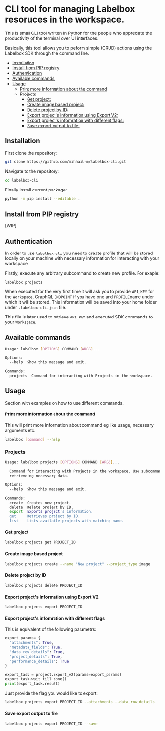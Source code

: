 # CLI tool for managing Labelbox resoruces in the workspace.
This is small CLI tool written in Python for the people who appreciate the productivity of the terminal over UI interfaces.

Basically, this tool allows you to peform simple (CRUD) actions using the Labelbox SDK through the command line. 

* [Installation](#installation)
* [Install from PIP registry](#install-from-pip-registry)
* [Authentication](#authentication)
* [Available commands:](#available-commands)
* [Usage](#usage)
    + [Print more information about the command](#print-more-information-about-the-command)
    + [Projects](#projects)
        - [Get project:](#get-project)
        - [Create image based project:](#create-image-based-project)
        - [Delete project by ID:](#delete-project-by-id)
        - [Export project's information using Export V2:](#export-project-s-information-using-export-v2)
        - [Export project's infomration with different flags:](#export-project-s-infomration-with-different-flags)
        - [Save export output to file:](#save-export-output-to-file)

## Installation

First clone the repository:

``` sh
git clone https://github.com/mihhail-m/labelbox-cli.git
```

Navigate to the repository:

``` sh
cd labelbox-cli
```

Finally install current package:

``` sh
python -m pip install --editable .
```

## Install from PIP registry

[WIP]

## Authentication

In order to use `labelbox-cli` you need to create profile that will be stored locally on your machine with
necessary information for interacting with your workspace.

Firstly, execute any arbitrary subcommand to create new profile. For exaple:

``` sh
labelbox projects
```

When executed for the very first time it will ask you to provide `API_KEY` for the `Workspace`, GraphQL `ENDPOINT` if you have one and `PROFILE`name under which it will be stored. This information will be saved into 
your home folder under `.labelbox-cli.json` file.

This file is later used to retrieve `API_KEY` and executed SDK commands to your `Workspace`.


## Available commands

``` sh
Usage: labelbox [OPTIONS] COMMAND [ARGS]...

Options:
  --help  Show this message and exit.

Commands:
  projects  Command for interacting with Projects in the workspace.
```

## Usage

Section with examples on how to use different commands.

#### Print more information about the command

This will print more information about command eg like usage, necessary arguments etc.

``` sh
labelbox [command] --help
```


### Projects

``` sh
Usage: labelbox projects [OPTIONS] COMMAND [ARGS]...

  Command for interacting with Projects in the workspace. Use subcommands for
  retrieveing necessary data.

Options:
  --help  Show this message and exit.

Commands:
  create  Creates new project.
  delete  Delete project by ID.
  export  Exports project's information.
  get     Retrieves project by ID.
  list    Lists available projects with matching name.
```

#### Get project

``` sh
labelbox projects get PROJECT_ID
```

#### Create image based project

``` sh
labelbox projects create --name "New project" --project_type image
```

#### Delete project by ID

``` sh
labelbox projects delete PROJECT_ID
```

#### Export project's information using Export V2

``` sh
labelbox projects export PROJECT_ID
```

#### Export project's infomration with different flags

This is equivalent of the following parametrs:

``` python
export_params= {
  "attachments": True,
  "metadata_fields": True,
  "data_row_details": True,
  "project_details": True,
  "performance_details": True
}

export_task = project.export_v2(params=export_params)
export_task.wait_till_done()
print(export_task.result)
```

Just provide the flag you would like to export:

``` sh
labelbox projects export PROJECT_ID --attachments --data_row_details
```

#### Save export output to file

``` sh
labelbox projects export PROJECT_ID --save
```

